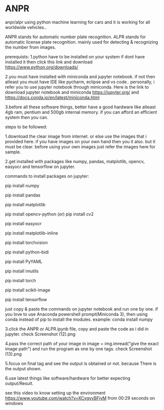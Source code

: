 # ANPR
anpr/alpr using python machine learning for cars and it is working for all worldwide vehicles..

ANPR stands for automatic number plate recognition.
ALPR stands for automatic license plate recognition. mainly used for detecting & recognizing the number from images.

prerequists:
 1.python have to be installed on your system if dont have installed it then click this link and download https://www.python.org/downloads/ 
 
 2.you must have installed with miniconda and jupyter notebook. if not then atleast you must have IDE like pycharm, eclipse and vs code..
 personally, i refer you to use jupyter notebook through miniconda. Here is the link to download jupyter notebook and miniconda https://jupyter.org/ and https://docs.conda.io/en/latest/miniconda.html 
 
 3.before all these software things, better have a good hardware like atleast 4gb ram, pentium and 500gb internal memory. if you can afford an efficient system then you can.
  

steps to be followed:

1.download the clear image from internet. or else use the images that i provided here. if you have images on your own hand then you it also. but it must be clear.
before using your own images just refer the images here for sample.

2.get installed with packages like numpy, pandas, matplotlib, opencv, easyocr and tensorflow on jupyter.
 
commands to install packages on jupyter:
 
 pip install numpy
 
 pip install pandas
 
 pip install matplotlib
 
 pip install opencv-python (or) pip install cv2
 
 pip install easyocr
 
 pip install matplotlib-inline
 
 pip install torchvision
 
 pip install python-bidi
 
 pip install PyYAML
 
 pip install imutils
 
 pip install torch
 
 pip install scikit-image
 
 pip install tensorflow
 
 just copy & paste the commands on jupyter notebook and run one by one. if you love to use Anaconda powershell prompt(Miniconda 3), then using conda instead of pip to  install the modules. example: conda install numpy


3.click the ANPR or ALPR.ipynb file, copy and paste the code as i did in jupyter. check Screenshot (12).png

4.pass the correct path of your image in image = img.imread("give the exact image path")
and run the program as one by one tags. check Screenshot (13).png

5.focus on final tag and see the output is obtained or not. because There is the output shown.

6.use latest things like software/hardware for better expecting output/Result.


see this video to know setting up the environment https://www.youtube.com/watch?v=XCvgyvBFjyM  from 00:29 seconds on windows
